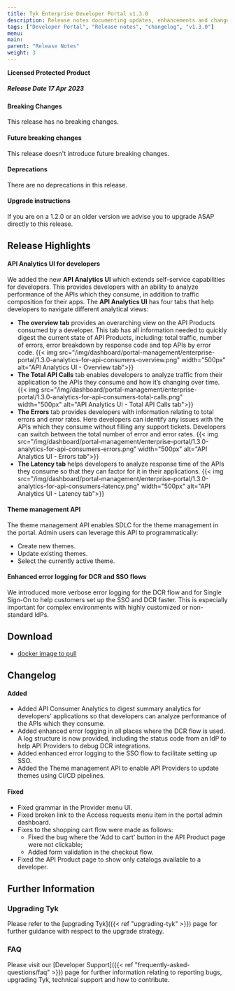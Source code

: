 ```yaml
---
title: Tyk Enterprise Developer Portal v1.3.0
description: Release notes documenting updates, enhancements and changes for Tyk Enterprise Developer Portal v1.3.0
tags: ["Developer Portal", "Release notes", "changelog", "v1.3.0"]
menu:
main:
parent: "Release Notes"
weight: 3
---
```


**Licensed Protected Product**

##### Release Date 17 Apr 2023

#### Breaking Changes

This release has no breaking changes.

#### Future breaking changes

This release doesn't introduce future breaking changes.

#### Deprecations

There are no deprecations in this release.

#### Upgrade instructions

If you are on a 1.2.0 or an older version we advise you to upgrade ASAP directly to this release.

## Release Highlights

#### API Analytics UI for developers

We added the new **API Analytics UI** which extends self-service capabilities for developers. This provides developers with an ability to analyze performance of the APIs which they consume, in addition to traffic composition for their apps.
The **API Analytics UI** has four tabs that help developers to navigate different analytical views:

- **The overview tab** provides an overarching view on the API Products consumed by a developer. This tab has all information needed to quickly digest the current state of API Products, including: total traffic, number of errors, error breakdown by response code and top APIs by error code.
  {{< img src="/img/dashboard/portal-management/enterprise-portal/1.3.0-analytics-for-api-consumers-overview.png" width="500px" alt="API Analytics UI - Overview tab">}}
- **The Total API Calls** tab enables developers to analyze traffic from their application to the APIs they consume and how it’s changing over time.
  {{< img src="/img/dashboard/portal-management/enterprise-portal/1.3.0-analytics-for-api-consumers-total-calls.png" width="500px" alt="API Analytics UI - Total API Calls tab">}}
- **The Errors** tab provides developers with information relating to total errors and error rates. Here developers can identify any issues with the APIs which they consume without filling any support tickets. Developers can switch between the total number of error and error rates.
  {{< img src="/img/dashboard/portal-management/enterprise-portal/1.3.0-analytics-for-api-consumers-errors.png" width="500px" alt="API Analytics UI - Errors tab">}}
- **The Latency tab** helps developers to analyze response time of the APIs they consume so that they can factor for it in their applications.
  {{< img src="/img/dashboard/portal-management/enterprise-portal/1.3.0-analytics-for-api-consumers-latency.png" width="500px" alt="API Analytics UI - Latency tab">}}

#### Theme management API

The theme management API enables SDLC for the theme management in the portal. Admin users can leverage this API to programmatically:

- Create new themes.
- Update existing themes.
- Select the currently active theme.

#### Enhanced error logging for DCR and SSO flows

We introduced more verbose error logging for the DCR flow and for Single Sign-On to help customers set up the SSO and DCR faster. This is especially important for complex environments with highly customized or non-standard IdPs.

## Download

- [docker image to pull](https://hub.docker.com/layers/tykio/portal/v1.3.0/images/sha256-87bc071b93e2fa4970e5ec512a4b0601f139ac9cbb73baf35662d4b5f3a0f290?context=explore)

## Changelog

#### Added

- Added API Consumer Analytics to digest summary analytics for developers' applications so that developers can analyze performance of the APIs which they consume.
- Added enhanced error logging in all places where the DCR flow is used. A log structure is now provided, including the status code from an IdP to help API Providers to debug DCR integrations.
- Added enhanced error logging to the SSO flow to facilitate setting up SSO.
- Added the Theme management API to enable API Providers to update themes using CI/CD pipelines.

#### Fixed

- Fixed grammar in the Provider menu UI.
- Fixed broken link to the Access requests menu item in the portal admin dashboard.
- Fixes to the shopping cart flow were made as follows:
  - Fixed the bug where the 'Add to cart' button in the API Product page were not clickable;
  - Added form validation in the checkout flow.
- Fixed the API Product page to show only catalogs available to a developer.

## Further Information

### Upgrading Tyk

Please refer to the [upgrading Tyk]({{< ref "upgrading-tyk" >}}) page for further guidance with respect to the upgrade strategy.

### FAQ

Please visit our [Developer Support]({{< ref "frequently-asked-questions/faq" >}}) page for further information relating to reporting bugs, upgrading Tyk, technical support and how to contribute.
